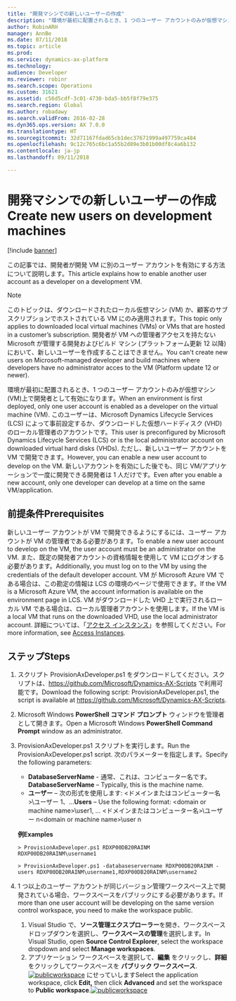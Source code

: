 ```yaml
---
title: "開発マシンでの新しいユーザーの作成"
description: "環境が最初に配置されるとき、1 つのユーザー アカウントのみが仮想マシン (VM)上で開発者として有効になります。 この記事では、開発者が開発 VM に別のユーザー アカウントを有効にする方法について説明します。"
author: RobinARH
manager: AnnBe
ms.date: 07/11/2018
ms.topic: article
ms.prod: 
ms.service: dynamics-ax-platform
ms.technology: 
audience: Developer
ms.reviewer: robinr
ms.search.scope: Operations
ms.custom: 31621
ms.assetid: c56d5cdf-3c01-4730-bda5-bb5f8f79e375
ms.search.region: Global
ms.author: robadawy
ms.search.validFrom: 2016-02-28
ms.dyn365.ops.version: AX 7.0.0
ms.translationtype: HT
ms.sourcegitcommit: 32d71167fdad65cb1dec37671999a497759ca484
ms.openlocfilehash: 9c12c765c6bc1a55b2d89e3b01b00df8c4a6b132
ms.contentlocale: ja-jp
ms.lasthandoff: 09/11/2018

---
```


# <a name="create-new-users-on-development-machines"></a><span data-ttu-id="f14fa-104">開発マシンでの新しいユーザーの作成</span><span class="sxs-lookup"><span data-stu-id="f14fa-104">Create new users on development machines</span></span>

[!include [banner](../includes/banner.md)]

<span data-ttu-id="f14fa-105">この記事では、開発者が開発 VM に別のユーザー アカウントを有効にする方法について説明します。</span><span class="sxs-lookup"><span data-stu-id="f14fa-105">This article explains how to enable another user account as a developer on a development VM.</span></span>

> [!NOTE]
> <span data-ttu-id="f14fa-106">このトピックは、ダウンロードされたローカル仮想マシン (VM) か、顧客のサブスクリプションでホストされている VM にのみ適用されます。</span><span class="sxs-lookup"><span data-stu-id="f14fa-106">This topic only applies to downloaded local virtual machines (VMs) or VMs that are hosted in a customer’s subscription.</span></span> <span data-ttu-id="f14fa-107">開発者が VM への管理者アクセスを持たない Microsoft が管理する開発およびビルド マシン (プラットフォーム更新 12 以降) において、新しいユーザーを作成することはできません。</span><span class="sxs-lookup"><span data-stu-id="f14fa-107">You can't create new users on Microsoft-managed developer and build machines where developers have no administrator acces to the VM (Platform update 12 or newer).</span></span>

<span data-ttu-id="f14fa-108">環境が最初に配置されるとき、1 つのユーザー アカウントのみが仮想マシン (VM)上で開発者として有効になります。</span><span class="sxs-lookup"><span data-stu-id="f14fa-108">When an environment is first deployed, only one user account is enabled as a developer on the virtual machine (VM).</span></span> <span data-ttu-id="f14fa-109">このユーザーは、Microsoft Dynamics Lifecycle Services (LCS) によって事前設定するか、ダウンロードした仮想ハードディスク (VHD) のローカル管理者のアカウントです。</span><span class="sxs-lookup"><span data-stu-id="f14fa-109">This user is preconfigured by Microsoft Dynamics Lifecycle Services (LCS) or is the local administrator account on downloaded virtual hard disks (VHDs).</span></span> <span data-ttu-id="f14fa-110">ただし、新しいユーザー アカウントを VM で開発できます。</span><span class="sxs-lookup"><span data-stu-id="f14fa-110">However, you can enable a new user account to develop on the VM.</span></span> <span data-ttu-id="f14fa-111">新しいアカウントを有効にした後でも、同じ VM/アプリケーションで一度に開発できる開発者は 1 人だけです。</span><span class="sxs-lookup"><span data-stu-id="f14fa-111">Even after you enable a new account, only one developer can develop at a time on the same VM/application.</span></span>


## <a name="prerequisites"></a><span data-ttu-id="f14fa-112">前提条件</span><span class="sxs-lookup"><span data-stu-id="f14fa-112">Prerequisites</span></span>
<span data-ttu-id="f14fa-113">新しいユーザー アカウントが VM で開発できるようにするには、ユーザー アカウントが VM の管理者である必要があります。</span><span class="sxs-lookup"><span data-stu-id="f14fa-113">To enable a new user account to develop on the VM, the user account must be an administrator on the VM.</span></span> <span data-ttu-id="f14fa-114">また、既定の開発者アカウントの資格情報を使用して VM にログオンする必要があります。</span><span class="sxs-lookup"><span data-stu-id="f14fa-114">Additionally, you must log on to the VM by using the credentials of the default developer account.</span></span> <span data-ttu-id="f14fa-115">VM が Microsoft Azure VM である場合は、この勘定の情報は LCS の環境のページで使用できます。</span><span class="sxs-lookup"><span data-stu-id="f14fa-115">If the VM is a Microsoft Azure VM, the account information is available on the environment page in LCS.</span></span> <span data-ttu-id="f14fa-116">VM がダウンロードした VHD 上で実行されるローカル VM である場合は、ローカル管理者アカウントを使用します。</span><span class="sxs-lookup"><span data-stu-id="f14fa-116">If the VM is a local VM that runs on the downloaded VHD, use the local administrator account.</span></span> <span data-ttu-id="f14fa-117">詳細については、「[アクセス インスタンス](../dev-tools/access-instances.md)」を参照してください。</span><span class="sxs-lookup"><span data-stu-id="f14fa-117">For more information, see [Access Instances](../dev-tools/access-instances.md).</span></span>

## <a name="steps"></a><span data-ttu-id="f14fa-118">ステップ</span><span class="sxs-lookup"><span data-stu-id="f14fa-118">Steps</span></span>
1.  <span data-ttu-id="f14fa-119">スクリプト ProvisionAxDeveloper.ps1 をダウンロードしてください。スクリプトは、<https://github.com/Microsoft/Dynamics-AX-Scripts> で利用可能です。</span><span class="sxs-lookup"><span data-stu-id="f14fa-119">Download the following script: ProvisionAxDeveloper.ps1, the script is available at <https://github.com/Microsoft/Dynamics-AX-Scripts>.</span></span>
2.  <span data-ttu-id="f14fa-120">Microsoft Windows **PowerShell コマンド プロンプト** ウィンドウを管理者として開きます。</span><span class="sxs-lookup"><span data-stu-id="f14fa-120">Open a Microsoft Windows **PowerShell Command Prompt** window as an administrator.</span></span>
3.  <span data-ttu-id="f14fa-121">ProvisionAxDeveloper.ps1 スクリプトを実行します。</span><span class="sxs-lookup"><span data-stu-id="f14fa-121">Run the ProvisionAxDeveloper.ps1 script.</span></span> <span data-ttu-id="f14fa-122">次のパラメーターを指定します。</span><span class="sxs-lookup"><span data-stu-id="f14fa-122">Specify the following parameters:</span></span>

    -   <span data-ttu-id="f14fa-123">**DatabaseServerName** - 通常、これは、コンピューター名です。</span><span class="sxs-lookup"><span data-stu-id="f14fa-123">**DatabaseServerName** – Typically, this is the machine name.</span></span>
    -   <span data-ttu-id="f14fa-124">**ユーザー** – 次の形式を使用します: &lt;ドメインまたはコンピューター名&gt;\\ユーザー 1、…</span><span class="sxs-lookup"><span data-stu-id="f14fa-124">**Users** – Use the following format: &lt;domain or machine name&gt;\\user1, …</span></span> <span data-ttu-id="f14fa-125">&lt;ドメインまたはコンピューター名&gt;\\ユーザー n</span><span class="sxs-lookup"><span data-stu-id="f14fa-125">&lt;domain or machine name&gt;\\user n</span></span>

    <span data-ttu-id="f14fa-126">**例**</span><span class="sxs-lookup"><span data-stu-id="f14fa-126">**Examples**</span></span>

        > ProvisionAxDeveloper.ps1 RDXP00DB20RAINM RDXP00DB20RAINM\username1

        > ProvisionAxDeveloper.ps1 -databaseservername RDXP00DB20RAINM -users RDXP00DB20RAINM\username1,RDXP00DB20RAINM\username2

4.  <span data-ttu-id="f14fa-127">1 つ以上のユーザー アカウントが同じバージョン管理ワークスペース上で開発されている場合、ワークスペースをパブリックにする必要があります。</span><span class="sxs-lookup"><span data-stu-id="f14fa-127">If more than one user account will be developing on the same version control workspace, you need to make the workspace public.</span></span>
    1.  <span data-ttu-id="f14fa-128">Visual Studio で、**ソース管理エクスプローラー**を開き、ワークスペース ドロップダウンを選択し、**ワークスペースの管理**を選択します。</span><span class="sxs-lookup"><span data-stu-id="f14fa-128">In Visual Studio, open **Source Control Explorer**, select the workspace dropdown and select **Manage workspaces**.</span></span>
    2.  <span data-ttu-id="f14fa-129">アプリケーション ワークスペースを選択して、**編集** をクリックし、**詳細** をクリックしてワークスペースを **パブリック ワークスペース**.[![publicworkspace](./media/publicworkspace.png)](./media/publicworkspace.png) にせっていします</span><span class="sxs-lookup"><span data-stu-id="f14fa-129">Select the application workspace, click **Edit,** then click **Advanced** and set the workspace to **Public workspace**.[![publicworkspace](./media/publicworkspace.png)](./media/publicworkspace.png)</span></span>







